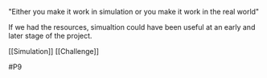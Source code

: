 "Either you make it work in simulation or you make it work in the real world"

If we had the resources, simualtion could have been useful at an early and later stage of the project.

[[Simulation]]
[[Challenge]]

#P9 